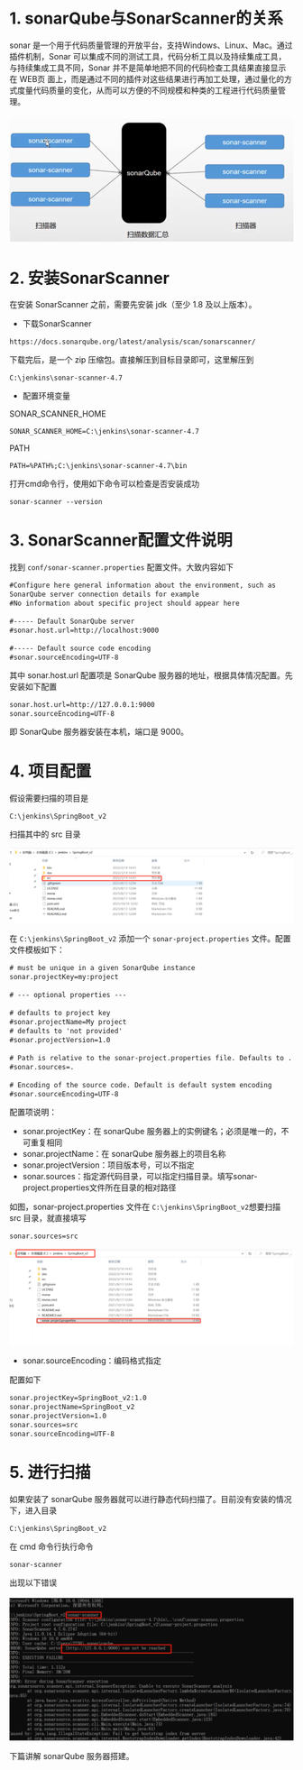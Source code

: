 # 1. sonarQube与SonarScanner的关系

sonar 是一个用于代码质量管理的开放平台，支持Windows、Linux、Mac。通过插件机制，Sonar 可以集成不同的测试工具，代码分析工具以及持续集成工具，与持续集成工具不同，Sonar 并不是简单地把不同的代码检查工具结果直接显示在 WEB页 面上，而是通过不同的插件对这些结果进行再加工处理，通过量化的方式度量代码质量的变化，从而可以方便的不同规模和种类的工程进行代码质量管理。

![图片](images\7-1.png)

# 2. 安装SonarScanner 

在安装 SonarScanner 之前，需要先安装 jdk（至少 1.8 及以上版本）。

- 下载SonarScanner

```
https://docs.sonarqube.org/latest/analysis/scan/sonarscanner/
```

 下载完后，是一个 zip 压缩包。直接解压到目标目录即可，这里解压到

```
C:\jenkins\sonar-scanner-4.7
```

- 配置环境变量

SONAR_SCANNER_HOME

```
SONAR_SCANNER_HOME=C:\jenkins\sonar-scanner-4.7
```

PATH

```
PATH=%PATH%;C:\jenkins\sonar-scanner-4.7\bin
```

打开cmd命令行，使用如下命令可以检查是否安装成功

```
sonar-scanner --version
```

# 3. SonarScanner配置文件说明

找到 `conf/sonar-scanner.properties` 配置文件。大致内容如下

```
#Configure here general information about the environment, such as SonarQube server connection details for example
#No information about specific project should appear here

#----- Default SonarQube server
#sonar.host.url=http://localhost:9000

#----- Default source code encoding
#sonar.sourceEncoding=UTF-8
```

其中 sonar.host.url 配置项是 SonarQube 服务器的地址，根据具体情况配置。先安装如下配置

```
sonar.host.url=http://127.0.0.1:9000
sonar.sourceEncoding=UTF-8
```

即 SonarQube  服务器安装在本机，端口是 9000。

# 4. 项目配置

假设需要扫描的项目是

```
C:\jenkins\SpringBoot_v2
```

扫描其中的 src 目录

![图片](images\7-2.png)

在 `C:\jenkins\SpringBoot_v2` 添加一个 `sonar-project.properties` 文件。配置文件模板如下：

```
# must be unique in a given SonarQube instance
sonar.projectKey=my:project

# --- optional properties ---

# defaults to project key
#sonar.projectName=My project
# defaults to 'not provided'
#sonar.projectVersion=1.0

# Path is relative to the sonar-project.properties file. Defaults to .
#sonar.sources=.

# Encoding of the source code. Default is default system encoding
#sonar.sourceEncoding=UTF-8
```

配置项说明：

- sonar.projectKey：在 sonarQube 服务器上的实例键名；必须是唯一的，不可重复相同
- sonar.projectName：在 sonarQube 服务器上的项目名称
- sonar.projectVersion：项目版本号，可以不指定
- sonar.sources：指定源代码目录，可以指定扫描目录。填写sonar-project.properties文件所在目录的相对路径

如图，sonar-project.properties 文件在 `C:\jenkins\SpringBoot_v2`想要扫描 src 目录，就直接填写

```
sonar.sources=src
```

![图片](images\7-3.png)

- sonar.sourceEncoding：编码格式指定

配置如下

```
sonar.projectKey=SpringBoot_v2:1.0
sonar.projectName=SpringBoot_v2
sonar.projectVersion=1.0
sonar.sources=src
sonar.sourceEncoding=UTF-8
```

# 5. 进行扫描

如果安装了 sonarQube 服务器就可以进行静态代码扫描了。目前没有安装的情况下，进入目录

```
C:\jenkins\SpringBoot_v2
```

在 cmd 命令行执行命令

```
sonar-scanner
```

出现以下错误

![图片](images\7-4.png)

下篇讲解 sonarQube 服务器搭建。